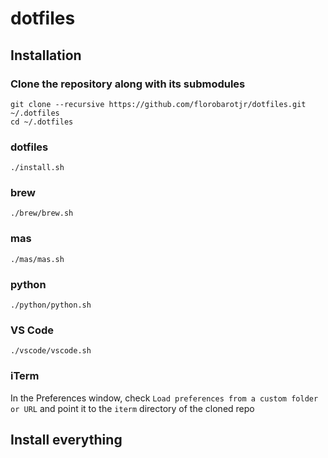 # dotfiles

## Installation

### Clone the repository along with its submodules
```
git clone --recursive https://github.com/florobarotjr/dotfiles.git ~/.dotfiles
cd ~/.dotfiles
```

### dotfiles
```
./install.sh
```

### brew
```
./brew/brew.sh
```

### mas
```
./mas/mas.sh
```

### python
```
./python/python.sh
```

### VS Code
```
./vscode/vscode.sh
```

### iTerm
In the Preferences window, check `Load preferences from a custom folder or URL` and point it to the `iterm` directory
of the cloned repo

## Install everything
